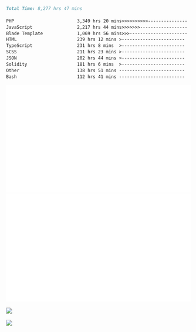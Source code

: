 <!--START_SECTION:waka-->

```markdown
Total Time: 8,277 hrs 47 mins

PHP                        3,349 hrs 20 mins>>>>>>>>>>---------------   39.79 %
JavaScript                 2,217 hrs 44 mins>>>>>>>------------------   26.35 %
Blade Template             1,069 hrs 56 mins>>>----------------------   12.71 %
HTML                       239 hrs 12 mins >------------------------   02.84 %
TypeScript                 231 hrs 8 mins  >------------------------   02.75 %
SCSS                       211 hrs 23 mins >------------------------   02.51 %
JSON                       202 hrs 44 mins >------------------------   02.41 %
Solidity                   181 hrs 6 mins  >------------------------   02.15 %
Other                      138 hrs 51 mins -------------------------   01.65 %
Bash                       112 hrs 41 mins -------------------------   01.34 %
```

<!--END_SECTION:waka-->

![](https://raw.githubusercontent.com/DrMaxis/github-stats-transparent/output/generated/overview.svg)
![](https://raw.githubusercontent.com/DrMaxis/github-stats-transparent/output/generated/languages.svg)

![](https://git-readme-stats-drmaxis-projects.vercel.app/api?username=drmaxis&show_icons=true&theme=outrun&count_private=true&show=reviews,discussions_started,discussions_answered,prs_merged,prs_merged_percentage&custom_title=2024%20Github%20Rank)
 
<a href="https://count.getloli.com/"><img src="https://count.getloli.com/get/@:maxis-the-alchemist?theme=rule34"></a>
<!-- https://count.getloli.com/get/@alchemist?theme=rule34 -->
<br>

